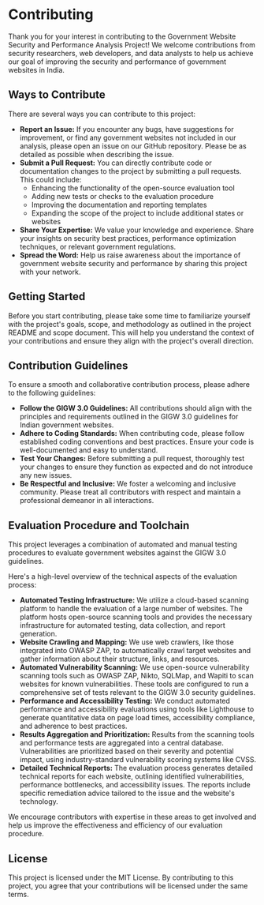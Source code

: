 
# Contributing

Thank you for your interest in contributing to the Government Website Security and Performance Analysis Project! We welcome contributions from security researchers, web developers, and data analysts to help us achieve our goal of improving the security and performance of government websites in India.

## Ways to Contribute

There are several ways you can contribute to this project:

* **Report an Issue:** If you encounter any bugs, have suggestions for improvement, or find any government websites not included in our analysis, please open an issue on our GitHub repository. Please be as detailed as possible when describing the issue.
* **Submit a Pull Request:**  You can directly contribute code or documentation changes to the project by submitting a pull requests. This could include:
    * Enhancing the functionality of the open-source evaluation tool
    * Adding new tests or checks to the evaluation procedure
    * Improving the documentation and reporting templates
    * Expanding the scope of the project to include additional states or websites
* **Share Your Expertise:** We value your knowledge and experience. Share your insights on security best practices, performance optimization techniques, or relevant government regulations. 
* **Spread the Word:**  Help us raise awareness about the importance of government website security and performance by sharing this project with your network.

## Getting Started

Before you start contributing, please take some time to familiarize yourself with the project's goals, scope, and methodology as outlined in the project README and scope document.  This will help you understand the context of your contributions and ensure they align with the project's overall direction.

## Contribution Guidelines

To ensure a smooth and collaborative contribution process, please adhere to the following guidelines:

* **Follow the GIGW 3.0 Guidelines:** All contributions should align with the principles and requirements outlined in the GIGW 3.0 guidelines for Indian government websites. 
* **Adhere to Coding Standards:**  When contributing code, please follow established coding conventions and best practices. Ensure your code is well-documented and easy to understand. 
* **Test Your Changes:** Before submitting a pull request, thoroughly test your changes to ensure they function as expected and do not introduce any new issues. 
* **Be Respectful and Inclusive:** We foster a welcoming and inclusive community. Please treat all contributors with respect and maintain a professional demeanor in all interactions.

##  Evaluation Procedure and Toolchain

This project leverages a combination of automated and manual testing procedures to evaluate government websites against the GIGW 3.0 guidelines.   

Here's a high-level overview of the technical aspects of the evaluation process:

* **Automated Testing Infrastructure:**  We utilize a cloud-based scanning platform to handle the evaluation of a large number of websites. The platform hosts open-source scanning tools and provides the necessary infrastructure for automated testing, data collection, and report generation.
* **Website Crawling and Mapping:** We use web crawlers, like those integrated into OWASP ZAP, to automatically crawl target websites and gather information about their structure, links, and resources.
* **Automated Vulnerability Scanning:**  We use open-source vulnerability scanning tools such as OWASP ZAP, Nikto, SQLMap, and Wapiti to scan websites for known vulnerabilities. These tools are configured to run a comprehensive set of tests relevant to the GIGW 3.0 security guidelines.
* **Performance and Accessibility Testing:** We conduct automated performance and accessibility evaluations using tools like Lighthouse to generate quantitative data on page load times, accessibility compliance, and adherence to best practices.
* **Results Aggregation and Prioritization:** Results from the scanning tools and performance tests are aggregated into a central database. Vulnerabilities are prioritized based on their severity and potential impact, using industry-standard vulnerability scoring systems like CVSS. 
* **Detailed Technical Reports:**  The evaluation process generates detailed technical reports for each website, outlining identified vulnerabilities, performance bottlenecks, and accessibility issues. The reports include specific remediation advice tailored to the issue and the website's technology.

We encourage contributors with expertise in these areas to get involved and help us improve the effectiveness and efficiency of our evaluation procedure.

## License

This project is licensed under the MIT License. By contributing to this project, you agree that your contributions will be licensed under the same terms. 
